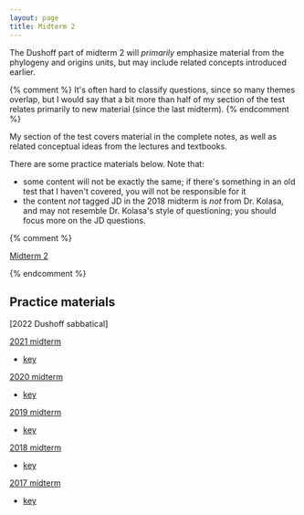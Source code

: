 ```yaml
---
layout: page
title: Midterm 2
---
```


The Dushoff part of midterm 2 will _primarily_ emphasize material from the phylogeny and origins units, but may include related concepts introduced earlier. 

{% comment %} 
It's often hard to classify questions, since so many themes overlap, but I would say that a bit more than half of my section of the test relates primarily to new material (since the last midterm).
{% endcomment %} 

My section of the test covers material in the complete notes, as well as related conceptual ideas from the lectures and textbooks. 

There are some practice materials below. Note that:

* some content will not be exactly the same; if there's something in an old test that I haven't covered, you will not be responsible for it
* the content _not_ tagged JD in the 2018 midterm is _not_ from Dr. Kolasa, and may not resemble Dr. Kolasa's style of questioning; you should focus more on the JD questions.

{% comment %} 

[Midterm 2](tests/midterm2.test.pdf)

{% endcomment %} 

## Practice materials

[2022 Dushoff sabbatical]

[2021 midterm](tests/21M2.test.pdf)
* [key](tests/21M2.key.pdf)

[2020 midterm](tests/20M2.test.pdf)
* [key](tests/20M2.key.pdf)

[2019 midterm](tests/19M2.test.pdf)
* [key](tests/19M2.key.pdf)

[2018 midterm](tests/18M2.test.pdf)
* [key](tests/18M2.key.pdf)

[2017 midterm](tests/17M2.test.pdf)
* [key](tests/17M2.key.pdf)
